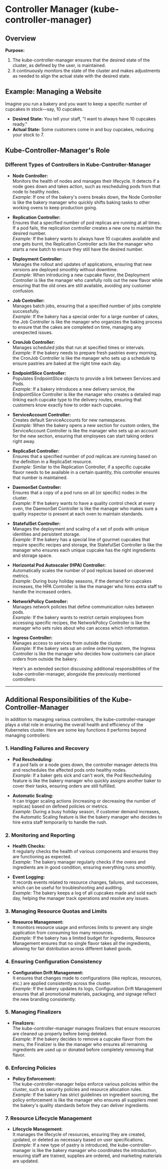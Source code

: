 # Controller Manager (kube-controller-manager)

## Overview

**Purpose:**

1. The kube-controller-manager ensures that the desired state of the cluster, as defined by the user, is maintained.
2. It continuously monitors the state of the cluster and makes adjustments as needed to align the actual state with the desired state.

## Example: Managing a Website

Imagine you run a bakery and you want to keep a specific number of cupcakes in stock—say, 10 cupcakes.

- **Desired State:** You tell your staff, "I want to always have 10 cupcakes ready."
- **Actual State:** Some customers come in and buy cupcakes, reducing your stock to 7.

## Kube-Controller-Manager's Role  

### Different Types of Controllers in Kube-Controller-Manager

- **Node Controller:**  
  Monitors the health of nodes and manages their lifecycle. It detects if a node goes down and takes action, such as rescheduling pods from that node to healthy nodes.  
  *Example:* If one of the bakery's ovens breaks down, the Node Controller is like the bakery manager who quickly shifts baking tasks to other working ovens to keep production going.

- **Replication Controller:**  
  Ensures that a specified number of pod replicas are running at all times. If a pod fails, the replication controller creates a new one to maintain the desired number.  
  *Example:* If the bakery wants to always have 10 cupcakes available and one gets burnt, the Replication Controller acts like the manager who starts a new batch to ensure they still have the desired number.

- **Deployment Controller:**  
  Manages the rollout and updates of applications, ensuring that new versions are deployed smoothly without downtime.  
  *Example:* When introducing a new cupcake flavor, the Deployment Controller is like the manager who carefully rolls out the new flavor while ensuring that the old ones are still available, avoiding any customer confusion.

- **Job Controller:**  
  Manages batch jobs, ensuring that a specified number of jobs complete successfully.  
  *Example:* If the bakery has a special order for a large number of cakes, the Job Controller is like the manager who organizes the baking process to ensure that the cakes are completed on time, managing any unexpected issues.

- **CronJob Controller:**  
  Manages scheduled jobs that run at specified times or intervals.  
  *Example:* If the bakery needs to prepare fresh pastries every morning, the CronJob Controller is like the manager who sets up a schedule to ensure pastries are baked at the right time each day.

- **EndpointSlice Controller:**  
  Populates EndpointSlice objects to provide a link between Services and Pods.  
  *Example:* If a bakery introduces a new delivery service, the EndpointSlice Controller is like the manager who creates a detailed map linking each cupcake type to the delivery routes, ensuring that customers know exactly how to order each cupcake.

- **ServiceAccount Controller:**  
  Creates default ServiceAccounts for new namespaces.  
  *Example:* When the bakery opens a new section for custom orders, the ServiceAccount Controller is like the manager who sets up an account for the new section, ensuring that employees can start taking orders right away.

- **ReplicaSet Controller:**  
  Ensures that a specified number of pod replicas are running based on the definition in a ReplicaSet resource.  
  *Example:* Similar to the Replication Controller, if a specific cupcake flavor needs to be available in a certain quantity, this controller ensures that number is maintained.

- **DaemonSet Controller:**  
  Ensures that a copy of a pod runs on all (or specific) nodes in the cluster.  
  *Example:* If the bakery wants to have a quality control check at every oven, the DaemonSet Controller is like the manager who makes sure a quality inspector is present at each oven to maintain standards.

- **StatefulSet Controller:**  
  Manages the deployment and scaling of a set of pods with unique identities and persistent storage.  
  *Example:* If the bakery has a special line of gourmet cupcakes that require specific recipes and storage, the StatefulSet Controller is like the manager who ensures each unique cupcake has the right ingredients and storage space.

- **Horizontal Pod Autoscaler (HPA) Controller:**  
  Automatically scales the number of pod replicas based on observed metrics.  
  *Example:* During busy holiday seasons, if the demand for cupcakes increases, the HPA Controller is like the manager who hires extra staff to handle the increased orders.

- **NetworkPolicy Controller:**  
  Manages network policies that define communication rules between pods.  
  *Example:* If the bakery wants to restrict certain employees from accessing specific recipes, the NetworkPolicy Controller is like the manager who sets rules about who can access which information.

- **Ingress Controller:**  
  Manages access to services from outside the cluster.  
  *Example:* If the bakery sets up an online ordering system, the Ingress Controller is like the manager who decides how customers can place orders from outside the bakery.


  Here's an extended section discussing additional responsibilities of the kube-controller-manager, alongside the previously mentioned controllers:

---

## Additional Responsibilities of the Kube-Controller-Manager

In addition to managing various controllers, the kube-controller-manager plays a vital role in ensuring the overall health and efficiency of the Kubernetes cluster. Here are some key functions it performs beyond managing controllers:

### 1. Handling Failures and Recovery

- **Pod Rescheduling:**  
  If a pod fails or a node goes down, the controller manager detects this and reschedules the affected pods onto healthy nodes.  
  *Example:* If a baker gets sick and can't work, the Pod Rescheduling feature is like the bakery manager who quickly assigns another baker to cover their tasks, ensuring orders are still fulfilled.

- **Automatic Scaling:**  
  It can trigger scaling actions (increasing or decreasing the number of replicas) based on defined policies or metrics.  
  *Example:* During a busy holiday season, if customer demand increases, the Automatic Scaling feature is like the bakery manager who decides to hire extra staff temporarily to handle the rush.

### 2. Monitoring and Reporting

- **Health Checks:**  
  It regularly checks the health of various components and ensures they are functioning as expected.  
  *Example:* The bakery manager regularly checks if the ovens and ingredients are in good condition, ensuring everything runs smoothly.

- **Event Logging:**  
  It records events related to resource changes, failures, and successes, which can be useful for troubleshooting and auditing.  
  *Example:* The bakery keeps a log of all cupcakes made and sold each day, helping the manager track operations and resolve any issues.

### 3. Managing Resource Quotas and Limits

- **Resource Management:**  
  It monitors resource usage and enforces limits to prevent any single application from consuming too many resources.  
  *Example:* If the bakery has a limited budget for ingredients, Resource Management ensures that no single flavor takes all the ingredients, allowing for fair distribution across different baked goods.

### 4. Ensuring Configuration Consistency

- **Configuration Drift Management:**  
  It ensures that changes made to configurations (like replicas, resources, etc.) are applied consistently across the cluster.  
  *Example:* If the bakery updates its logo, Configuration Drift Management ensures that all promotional materials, packaging, and signage reflect the new branding consistently.

### 5. Managing Finalizers

- **Finalizers:**  
  The kube-controller-manager manages finalizers that ensure resources are cleaned up properly before being deleted.  
  *Example:* If the bakery decides to remove a cupcake flavor from the menu, the Finalizer is like the manager who ensures all remaining ingredients are used up or donated before completely removing that flavor.

### 6. Enforcing Policies

- **Policy Enforcement:**  
  The kube-controller-manager helps enforce various policies within the cluster, such as security policies and resource allocation rules.  
  *Example:* If the bakery has strict guidelines on ingredient sourcing, the policy enforcement is like the manager who ensures all suppliers meet the bakery's quality standards before they can deliver ingredients.

### 7. Resource Lifecycle Management

- **Lifecycle Management:**  
  It manages the lifecycle of resources, ensuring they are created, updated, or deleted as necessary based on user specifications.  
  *Example:* If a new type of pastry is introduced, the kube-controller-manager is like the bakery manager who coordinates the introduction, ensuring staff are trained, supplies are ordered, and marketing materials are updated.
